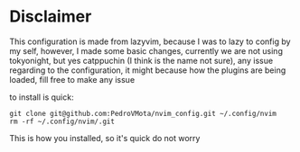 # Disclaimer

This configuration is made from lazyvim, because I was to lazy to config by my self, however, I made some basic changes, currently we are not using tokyonight, but yes catppuchin (I think is the name not sure), any issue regarding to the configuration, it might because how the plugins are being loaded, fill free to make any issue

to install is quick:

```
git clone git@github.com:PedroVMota/nvim_config.git ~/.config/nvim
rm -rf ~/.config/nvim/.git
```

This is how you installed, so it's quick do not worry 
```
```
```
